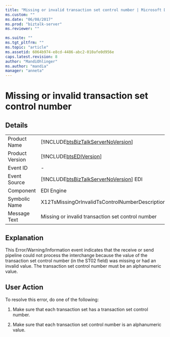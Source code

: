 ```yaml
---
title: "Missing or invalid transaction set control number | Microsoft Docs"
ms.custom: ""
ms.date: "06/08/2017"
ms.prod: "biztalk-server"
ms.reviewer: ""

ms.suite: ""
ms.tgt_pltfrm: ""
ms.topic: "article"
ms.assetid: 6064b974-e8cd-4486-abc2-010afe0d956e
caps.latest.revision: 8
author: "MandiOhlinger"
ms.author: "mandia"
manager: "anneta"
---
```

# Missing or invalid transaction set control number
## Details  
  
|                 |                                                                                        |
|-----------------|----------------------------------------------------------------------------------------|
|  Product Name   |   [!INCLUDE[btsBizTalkServerNoVersion](../includes/btsbiztalkservernoversion-md.md)]   |
| Product Version |               [!INCLUDE[btsEDIVersion](../includes/btsediversion-md.md)]               |
|    Event ID     |                                           -                                            |
|  Event Source   | [!INCLUDE[btsBizTalkServerNoVersion](../includes/btsbiztalkservernoversion-md.md)] EDI |
|    Component    |                                       EDI Engine                                       |
|  Symbolic Name  |                    X12TsMissingOrInvalidTsControlNumberDescription                     |
|  Message Text   |                   Missing or invalid transaction set control number                    |
  
## Explanation  
 This Error/Warning/Information event indicates that the receive or send pipeline could not process the interchange because the value of the transaction set control number (in the ST02 field) was missing or had an invalid value. The transaction set control number must be an alphanumeric value.  
  
## User Action  
 To resolve this error, do one of the following:  
  
1.  Make sure that each transaction set has a transaction set control number.  
  
2.  Make sure that each transaction set control number is an alphanumeric value.